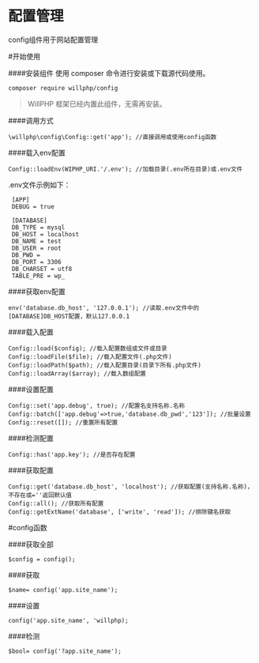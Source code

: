 # 配置管理
config组件用于网站配置管理

#开始使用

####安装组件
使用 composer 命令进行安装或下载源代码使用。

    composer require willphp/config

> WillPHP 框架已经内置此组件，无需再安装。

####调用方式

    \willphp\config\Config::get('app'); //直接调用或使用config函数

####载入env配置

    Config::loadEnv(WIPHP_URI.'/.env'); //加载目录(.env所在目录)或.env文件

.env文件示例如下：

     [APP]
     DEBUG = true
     
     [DATABASE]
     DB_TYPE = mysql
     DB_HOST = localhost
     DB_NAME = test
     DB_USER = root
     DB_PWD =
     DB_PORT = 3306
     DB_CHARSET = utf8
     TABLE_PRE = wp_

####获取env配置

    env('database.db_host', '127.0.0.1'); //读取.env文件中的[DATABASE]DB_HOST配置，默认127.0.0.1

####载入配置

    Config::load($config); //载入配置数组或文件或目录
    Config::loadFile($file); //载入配置文件(.php文件)	
    Config::loadPath($path); //载入配置目录(目录下所有.php文件)
    Config::loadArray($array); //载入数组配置	

####设置配置

    Config::set('app.debug', true); //配置名支持名称.名称
    Config::batch(['app.debug'=>true,'database.db_pwd','123']); //批量设置
    Config::reset([]); //重置所有配置

####检测配置

    Config::has('app.key'); //是否存在配置

####获取配置

    Config::get('database.db_host', 'localhost'); //获取配置(支持名称.名称)，不存在或=''返回默认值
    Config::all(); //获取所有配置
    Config::getExtName('database', ['write', 'read']); //排除键名获取

#config函数

####获取全部

    $config = config();

####获取
	
    $name= config('app.site_name');

####设置

    config('app.site_name', 'willphp);

####检测

    $bool= config('?app.site_name');





